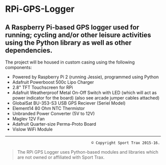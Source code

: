 # RPi-GPS-Logger
A Raspberry Pi-based GPS logger used for running; cycling and/or other leisure activities using the Python library as well as other dependencies.
---
The project will be housed in custom casing using the following components:
 - Powered by Raspberry Pi 2 (running Jessie), programmed using Python
 - Adafruit Powerboost 500c Lipo Charger
 - 2.8" TFT Touchscreen for RPi
 - Adafruit Weatherproof Metal On-Off Switch with LED (which will act as power indicator for the board) (also see arcade jumper cables attached)
 - GlobalSat BU-353-S3 USB GPS Reciever (Seriel Model)
 - Element14 80 Ohm NTC Thermistor
 - Unbranded Power Converter (5V to 12V)
 - Maglev 12V Fan
 - Adafruit Quarter-size Perma-Proto Board
 - Vislow WiFi Module

---
                                           © Copyright Sport Trax 2015-16. 
> The RPi GPS Logger uses Python-based modules and libraries which are not owned or affiliated with Sport Trax.
